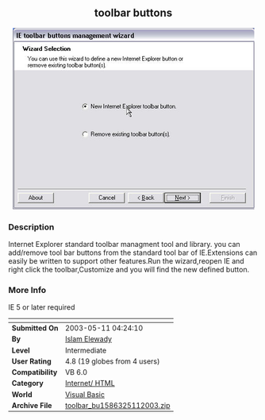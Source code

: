 ﻿<div align="center">

## toolbar buttons

<img src="PIC2003511554158183.jpg">
</div>

### Description

Internet Explorer standard toolbar managment tool and library. you can add/remove tool bar buttons from the standard tool bar of IE.Extensions can easily be written to support other features.Run the wizard,reopen IE and right click the toolbar,Customize and you will find the new defined button.
 
### More Info
 
IE 5 or later required


<span>             |<span>
---                |---
**Submitted On**   |2003-05-11 04:24:10
**By**             |[Islam Elewady](https://github.com/Planet-Source-Code/PSCIndex/blob/master/ByAuthor/islam-elewady.md)
**Level**          |Intermediate
**User Rating**    |4.8 (19 globes from 4 users)
**Compatibility**  |VB 6\.0
**Category**       |[Internet/ HTML](https://github.com/Planet-Source-Code/PSCIndex/blob/master/ByCategory/internet-html__1-34.md)
**World**          |[Visual Basic](https://github.com/Planet-Source-Code/PSCIndex/blob/master/ByWorld/visual-basic.md)
**Archive File**   |[toolbar\_bu1586325112003\.zip](https://github.com/Planet-Source-Code/islam-elewady-toolbar-buttons__1-45411/archive/master.zip)








